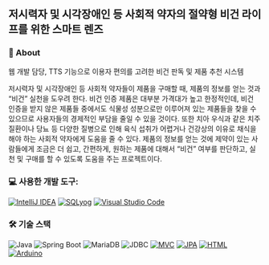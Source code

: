 ## 저시력자 및 시각장애인 등 사회적 약자의 절약형 비건 라이프를 위한 스마트 렌즈


### 🌱 About
웹 개발 담당, TTS 기능으로 이용자 편의를 고려한 비건 판독 및 제품 추천 시스템

저시력자 및 시각장애인 등 사회적 약자들이 제품을 구매할 때, 제품의 정보를 얻는 것과 “비건” 실천을 도우려 한다. 비건 인증 제품은 대부분 가격대가 높고 한정적인데, 비건 인증을 받지 않은 제품들 중에서도 식물성 성분으로만 이루어져 있는 제품들을 찾을 수 있으므로 사용자들의 경제적인 부담을 줄일 수 있을 것이다. 또한 치아 우식과 같은 치주 질환이나 당뇨 등 다양한 질병으로 인해 육식 섭취가 어렵거나 건강상의 이유로 채식을 해야 하는 사회적 약자에게 도움을 줄 수 있다. 제품의 정보를 얻는 것에 제약이 있는 사람들에게 조금은 더 쉽고, 간편하게, 원하는 제품에 대해서 “비건” 여부를 판단하고, 실천 및 구매를 할 수 있도록 도움을 주는 프로젝트이다.

### 💻 **사용한 개발 도구:** 
  [![IntelliJ IDEA](https://img.shields.io/badge/-IntelliJ%20IDEA-000000?style=flat&logo=intellij-idea&logoColor=white)](https://www.jetbrains.com/idea/)
  [![SQLyog](https://img.shields.io/badge/-SQLyog-F29111?style=flat&logo=mysql&logoColor=white)](https://www.webyog.com/product/sqlyog)
  [![Visual Studio Code](https://img.shields.io/badge/-VSCode-007ACC?style=flat&logo=visual-studio-code&logoColor=white)](https://code.visualstudio.com/)

### 🛠 기술 스택

![Java](https://img.shields.io/badge/-Java-007396?style=flat&logo=java&logoColor=white)
![Spring Boot](https://img.shields.io/badge/-Spring%20Boot-6DB33F?style=flat&logo=spring-boot&logoColor=white)
![MariaDB](https://img.shields.io/badge/-MariaDB-003545?style=flat&logo=mariadb&logoColor=white)
![JDBC](https://img.shields.io/badge/-JDBC-007396?style=flat&logo=java&logoColor=white)
[![MVC](https://img.shields.io/badge/-MVC-009688?style=flat)](https://en.wikipedia.org/wiki/Model%E2%80%93view%E2%80%93controller)
[![JPA](https://img.shields.io/badge/-JPA-007396?style=flat&logo=jpa&logoColor=white)](https://docs.oracle.com/javaee/7/api/javax/persistence/package-summary.html)
[![HTML](https://img.shields.io/badge/-HTML-E34F26?style=flat&logo=html5&logoColor=white)](https://developer.mozilla.org/en-US/docs/Web/HTML)
[![Arduino](https://img.shields.io/badge/-Arduino-00979D?style=flat&logo=arduino&logoColor=white)](https://www.arduino.cc/)
